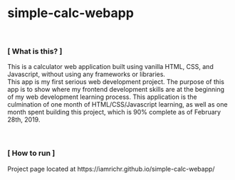 # simple-calc-webapp
<br />
<h3>[  What is this?  ]</h3>
This is a calculator web application built using vanilla HTML, CSS, and Javascript, without using any frameworks or libraries.
<br />
This app is my first serious web development project.  The purpose of this app is to show where my frontend development skills are at the beginning of my web development learning process.  This application is the culmination of one month of HTML/CSS/Javascript learning, as well as one month spent building this project, which is 90% complete as of February 28th, 2019.
<br />
<br />
<br />
<h3>[  How to run  ]</h3>
  <p>Project page located at https://iamrichr.github.io/simple-calc-webapp/</p>
<br />
<br />
